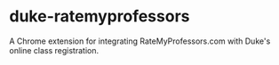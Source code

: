 # duke-ratemyprofessors
A Chrome extension for integrating RateMyProfessors.com with Duke's online class registration.

